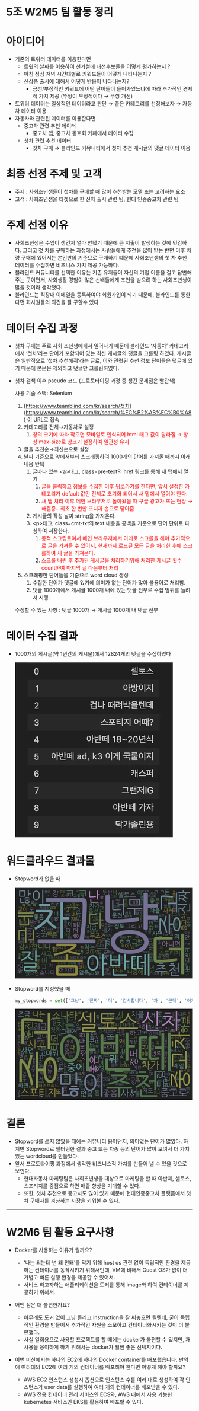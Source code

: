 # 5조 W2M5 팀 활동 정리

# 아이디어

- 기존의 트위터 데이터를 이용한다면
    - 트윗의 날짜를 이용하여 선거철에 대선후보들을 어떻게 평가하는지 ?
    - 아침 점심 저녁 시간대별로 키워드들이 어떻게 나타나는지 ?
    - 신상품 출시에 대해서 어떻게 반응이 나타나는지?
        - 긍정/부정적인 키워드에 어떤 단어들이 들어가있느냐에 따라 추가적인 경제적 가치 제공 (뚜껑이 부정적이다 → 뚜껑 개선)
- 트위터 데이터는 일상적인 데이터라고 판단 → 좁은 카테고리를 선정해보자 → 자동차 데이터 이용
- 자동차와 관련된 데이터를 이용한다면
    - 중고차 관련 추천 데이터
        - 중고차 앱, 중고차 동호회 카페에서 데이터 수집
    - 첫차 관련 추천 데이터
        - 첫차 구매 → 블라인드 커뮤니티에서 첫차 추천 게시글의 댓글 데이터 이용

# 최종 선정 주제 및 고객

- 주제 : 사회초년생들이 첫차를 구매할 때 많이 추천받는 모델 또는 고려하는 요소
- 고객 : 사회초년생을 타겟으로 한 신차 출시 관련 팀, 현대 인증중고차 관련 팀

# 주제 선정 이유

- 사회초년생은 수입이 생긴지 얼마 안됐기 때문에 큰 지출이 발생하는 것에 민감하다. 그리고 첫 차를 구매하는 과정에서는 사람들에게 추천을 많이 받는 반면 이후 차량 구매에 있어서는 본인만의 기준으로 구매하기 떄문에 사회초년생의 첫 차 추천 데이터를 수집하면 비즈니스 가치 제공 가능하다.
- 블라인드 커뮤니티를 선택한 이유는 기존 유저들이 자신의 기업 이름을 걸고 답변해주는 곳이면서, 사회생활 경험이 많은 선배들에게 조언을 받으려 하는 사회초년생이 많을 것이라 생각했다.
- 블라인드는 직장내 이메일을 등록하여야 회원가입이 되기 때문에, 블라인드를 통한다면 회사원들의 의견을 잘 구할수 있다

# 데이터 수집 과정

- 첫차 구매는 주로 사회 초년생에게서 일어나기 때문에 블라인드 ‘자동차’ 카테고리에서 ‘첫차’라는 단어가 포함되어 있는 최신 게시글의 댓글을 크롤링 하였다. 게시글은 일반적으로 ‘첫차 추천해줘’라는 글로, 이와 관련된 추천 정보 단어들은 댓글에 있기 때문에 본문은 제외하고 댓글만 크롤링하였다.
- 첫차 검색 이후 pseudo 코드 (프로토타이핑 과정 중 생긴 문제점은 빨간색)
    
    사용 기술 스택: Selenium
    
    1. [https://www.teamblind.com/kr/search/첫차](https://www.teamblind.com/kr/search/%EC%B2%AB%EC%B0%A8) 이 URL로 접속
    2. 카테고리를 전체→자동차로 설정
        1. <span style="color:red">창의 크기에 따라 작으면 모바일로 인식되어 html 태그 값이 달라짐 → 항상 max-size로 창크기 설정하여 일관성 유지</span>
    3. 글을 추천순→최신순으로 설정
    4. 날짜 기준으로 앞에서부터 스크래핑하여 1000개의 단어를 가져올 때까지 아래 내용 반복
        1. 글마다 있는 \<a>태그, class=pre-text의 href 링크를 통해 새 탭에서 열기
            1. <span style="color:red">글을 클릭하고 정보를 수집한 이후 뒤로가기를 한다면, 앞서 설정한 카테고리가 default 값인 전체로 초기화 되어서 새 탭에서 열어야 한다.</span>
            2. <span style="color:red">새 탭 처리 이후 메인 브라우저로 돌아왔을 때 구글 광고가 뜨는 현상 → 해결중.. 최초 한 번만 뜨니까 손으로 닫아줌</span>
        2. 게시글의 작성 날짜 string을 가져온다.
        3. \<p>태그, class=cmt-txt의 text 내용을 공백을 기준으로 단어 단위로 파싱하여 저장한다.
            1. <span style="color:red"> 동적 스크립트여서 메인 브라우저에서 아래로 스크롤을 해야 추가적으로 글을 가져올 수 있어서, 현재까지 로드된 모든 글을 처리한 후에 스크롤하여 새 글을 가져온다. </span>
            2. <span style="color:red">스크롤 내린 후 추가된 게시글을 처리하기위해 처리한 게시글 횟수 count하여 마지막 글 다음부터 처리 </span>
    5. 스크래핑한 단어들을 기준으로 word cloud 생성
        1. 수집한 단어가 댓글에 있기에 의미가 없는 단어가 많아 불용어로 처리함.
        2. 댓글 1000개에서 게시글 1000개 내에 있는 댓글 전부로 수집 범위를 늘려서 시행.  
    
    수정할 수 있는 사항 : 댓글 1000개 → 게시글 1000개 내 댓글 전부
    

# 데이터 수집 결과

- 1000개의 게시글(약 1년간의 게시물)에서 12824개의 댓글을 수집하였다
    
    ![image.png](13683aa6-5822-4d35-8837-bdc4364c5c9c.png)
    

# 워드클라우드 결과물

- Stopword가 없을 때
    
    ![image.png](image.png)
    
- Stopword를 지정했을 때
    
    ```python
    my_stopwords = set(['그냥', '진짜', '더', '감사합니다', '차', '근데', '어차피', '그리고', '너무', '아님', '그래서', '무조건', '아니면', '좀', '다', 'ㅋㅋ', 'ㅋㅋㅋ', 'ㅠ', 'ㅠㅠ', 'ㅎㅎ', 'ㄱㄱ', '잘', '그', '걍', '난', '나도', '일단', '아', '오', 'ㅋㅋㅋㅋ', 'ㅇㅇ', 'ㄱ', '이', '안', '내', '내가', '형', '네', '됩니다', '합니다', 'ㅜ', 'ㅜㅜ', '후', '한', '가'])
    ```
    
    ![image.png](image%201.png)
    

# 결론

- Stopword를 쓰지 않았을 때에는 커뮤니티 용어던지, 의미없는 단어가 많았다. 하지만 Stopword로 필터링한 결과 중고 또는 차종 등의 단어가 많이 보여서 더 가치있는 wordcloud를 만들었다.
- 앞서 프로토타이핑 과정에서 생각한 비즈니스적 가치를 만들어 낼 수 있을 것으로 보인다.
    - 현대자동차 마케팅팀은 사회초년생을 대상으로 마케팅을 할 때 아반떼, 셀토스, 스포티지를 중점으로 하면 매출 향상을 기대할 수 있다.
    - 또한, 첫차 추천으로 중고차도 많이 있기 때문에 현대인증중고차 플랫폼에서 첫차 구매자를 겨냥하는 시장을 키워볼 수 있다.

----

# W2M6 팀 활동 요구사항

- Docker를 사용하는 이유가 뭘까요?
    - ‘나는 되는데 넌 왜 안돼’를 막기 위해 host os 관련 없이 독립적인 환경을 제공하는 컨테이너를 동작시키기 위해서인데, VM에 비해서 Guest OS가 없이 더 가볍고 빠른 실행 환경을 제공할 수 있어서.
    - 서비스 하고자하는 애플리케이션을 도커를 통해 image화 하여 컨테이너를 제공하기 위해서.

- 어떤 점은 더 불편한가요?
    - 아무래도 도커 없이 그냥 돌리고 instruction을 잘 써놓으면 될텐데, 굳이 독립적인 환경을 만들어서 추가적인 자원을 소모하고 컨테이너화시키는 것이 더 불편했다.
    - 사실 일회용으로 사용할 프로젝트를 할 때에는 docker가 불편할 수 있지만, 재사용을 용이하게 하기 위해서는 docker가 훨씬 좋은 선택지이다.
    
- 이번 미션에서는 하나의 EC2에 하나의 Docker container를 배포했습니다. 만약에 여러대의 EC2에 여러 개의 컨테이너를 배포해야 한다면 어떻게 해야 할까요?
    - AWS EC2 인스턴스 생성시 옵션으로 인스턴스 수를 여러 대로 생성하여 각 인스턴스가 user data를 실행하여 여러 개의 컨테이너를 배포받을 수 있다.
    - AWS 전용 컨테이너 관리 서비스인 ECS와, AWS 내에서 사용 가능한 kubernetes 서비스인 EKS를 활용하여 배포할 수 있다.
